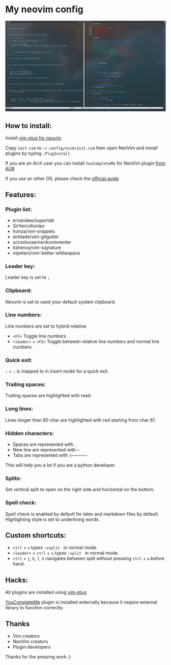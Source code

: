 # My neovim config

![Screenshot](Screenshot.png)

## How to install:

Install [vim-plug for neovim](https://github.com/junegunn/vim-plug#neovim)

Copy `init.vim` to `~/.config/nvim/init.vim` then open NeoVim and install plugins by typing `:PlugInstall`

If you are an Arch user you can install `YouCompleteMe` for NeoVim plugin [from AUR](https://aur.archlinux.org/packages/neovim-youcompleteme-core-git/)

If you use an other OS, please check the [official guide](https://github.com/Valloric/YouCompleteMe#installation)

## Features:

### Plugin list:

* ervandew/supertab
* SirVer/ultisnips
* honza/vim-snippets
* airblade/vim-gitgutter
* scrooloose/nerdcommenter
* kshenoy/vim-signature
* ntpeters/vim-better-whitespace

### Leader key:

Leader key is set to `;`

### Clipboard:

Neovim is set to used your default system clipboard.

### Line numbers:

Line numbers are set to hybrid relative.

* `<F2>` Toggle line numbers
* `<leader>` + `<F2>` Toggle between relative line numbers and normal line numbers.

### Quick exit:

`;` + `;` is mapped to <esc> in insert mode for a quick exit.

### Trailing spaces:

Trailing spaces are highlighted with read.

### Long lines:

Lines longer then 80 char are highlighted with red starting from char 81.

### Hidden characters:

* Spaces are represented with `.`
* New line are represented with `¬`
* Tabs are represented with `├───────`

This will help you a lot if you are a python developer.

### Splits:

Set vertical split to open on the right side and horizontal on the bottom.

### Spell check:

Spell check is enabled by default for latex and markdown files by default. Highlighting style is set to underlining words.

## Custom shortcuts:

* `ctrl` + `v` types `:vsplit ` in normal mode.
* `<leader>` + `ctrl` + `v` types `:split ` in normal mode.
* `ctrl` + `j`, `k`, `l`, `h` navigates between split without pressing `ctrl` + `w` before hand.

## Hacks:

All plugins are installed using [vim-plug](https://github.com/junegunn/vim-plug)

[YouCompleteMe](https://github.com/Valloric/YouCompleteMe) plugin is installed externally because it require external library to function correctly.

## Thanks

* Vim creators
* NeoVim creators
* Plugin developers

Thanks for the amazing work :)

